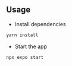 ## Usage

- Install dependencies

```bash
yarn install
```

- Start the app

```bash
npx expo start
```

